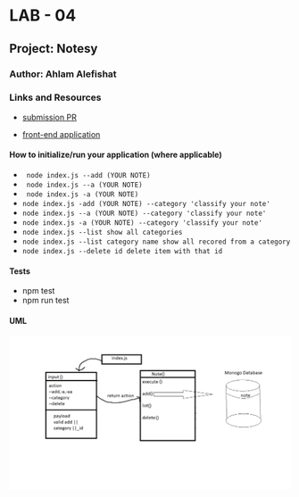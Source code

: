 
# LAB - 04

## Project: Notesy

### Author: Ahlam Alefishat

### Links and Resources

- [submission PR](https://github.com/AhlamAlefishat-401-advanced-javascript/notes/pull/5)

- [front-end application](https://notes-lab.herokuapp.com/)

#### How to initialize/run your application (where applicable)
-  ` node index.js --add (YOUR NOTE)`
-  ` node index.js --a (YOUR NOTE)`
-  ` node index.js -a (YOUR NOTE)`
- `node index.js -add (YOUR NOTE) --category 'classify your note'`
- `node index.js --a (YOUR NOTE) --category 'classify your note'`
- `node index.js -a (YOUR NOTE) --category 'classify your note'`
- `node index.js --list show all categories`
- `node index.js --list category name show all recored from a category`
- `node index.js --delete id delete item with that id`
#### Tests

- npm test
- npm run test

#### UML

![uml](./assets/uml.png)

